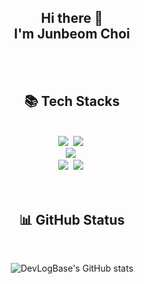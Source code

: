 <h2 align="center"> Hi there 👋<br/>I'm Junbeom Choi</h2>

<br/>
<br/>

<!--
**JunbeomCho22/JunbeomCho22** is a ✨ _special_ ✨ repository because its `README.md` (this file) appears on your GitHub profile.

Here are some ideas to get you started:

- 🔭 I’m currently working on ...
- 🌱 I’m currently learning ...
- 👯 I’m looking to collaborate on ...
- 🤔 I’m looking for help with ...
- 💬 Ask me about ...
- 📫 How to reach me: ...
- 😄 Pronouns: ...
- ⚡ Fun fact: ...
-->

<h2 align="center"> 📚 Tech Stacks </h2>
<br/>

<div align="center">
<img src="https://img.shields.io/badge/python-3776AB?style=for-the-badge&logo=python&logoColor=white">&nbsp
<img src="https://img.shields.io/badge/flask-000000?style=for-the-badge&logo=flask&logoColor=white">&nbsp
</div>

<div align="center">
<img src="https://img.shields.io/badge/MSSQL-CC2927?style=for-the-badge&logo=microsoftsqlserver&logoColor=white">&nbsp
</div>

<div align="center">
<img src="https://img.shields.io/badge/github-181717?style=for-the-badge&logo=github&logoColor=white">&nbsp
<img src="https://img.shields.io/badge/git-F05032?style=for-the-badge&logo=git&logoColor=white">&nbsp
</div>

<br/>
<br/>

<h2 align="center"> 📊 GitHub Status </h2>

<br/>

<div align="center">

![DevLogBase's GitHub stats](https://github-readme-stats.vercel.app/api?username=devlogbase&show_icons=true)

</div>
